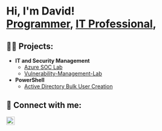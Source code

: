 <h1>Hi, I'm David! <br/><a href="https://github.com/joshmadakor1">Programmer</a>, <a href="https://www.linkedin.com/in/dsuleodu/">IT Professional</a>, 

<h2>👨‍💻 Projects:</h2> 

- <b>IT and Security Management </b>
  - [Azure SOC Lab](https://github.com/Dsuleodu1/Azure-Soc-Lab)
  - [Vulnerability-Management-Lab](https://github.com/Dsuleodu1/Vulnerability-Management-)
- <b>PowerShell</b>
  - [Active Directory Bulk User Creation](https://github.com/Dsuleodu1/Active-Directory-Bulk-User-Creation)
 




<h2> 🤳 Connect with me:</h2>

[<img align="left" alt="JoshMadakor | LinkedIn" width="22px" src="https://cdn.jsdelivr.net/npm/simple-icons@v3/icons/linkedin.svg" />][linkedin]



[linkedin]: https://www.linkedin.com/in/dsuleodu/

<!--
**joshmadakor1/joshmadakor1** is a ✨ _special_ ✨ repository because its `README.md` (this file) appears on your GitHub profile.

Here are some ideas to get you started:

- 🔭 I’m currently working on ...
- 🌱 I’m currently learning ...
- 👯 I’m looking to collaborate on ...
- 🤔 I’m looking for help with ...
- 💬 Ask me about ...
- 📫 How to reach me: ...
- 😄 Pronouns: ...
- ⚡ Fun fact: ...
-->
